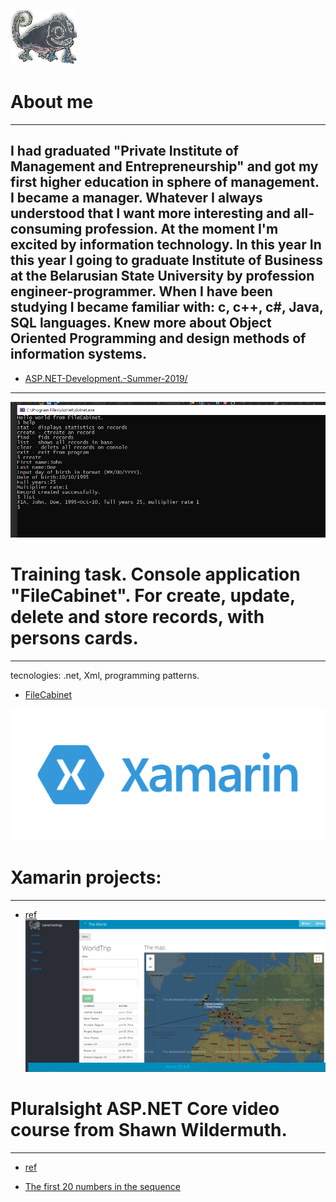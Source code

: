 ![chameleon](/assets/img/cham.png)                  
# About me
--------------------------------------------------------------------------------    
I had graduated "Private Institute of Management and Entrepreneurship"
and got my first higher education in sphere of management. I became a manager.
Whatever I always understood that I want more interesting and all-consuming 
profession. At the moment I'm excited by information technology. In this year 
In this year I going to graduate Institute of Business at the Belarusian State 
University  by profession engineer-programmer. When I have been studying I became
familiar with: c, c++, c#, Java, SQL languages. Knew more about Object Oriented 
Programming and design methods of information systems. 
--------------------------------------------------------------------------------
*	[ASP.NET-Development.-Summer-2019/](https://github.com/StwUser/-ASP.NET-Developmet.-Enrollment-Interview.-Khlystun)
--------------------------------------------------------------------------------



![.Net](/assets/img/fileCabinet.png)
# Training task. Console application "FileCabinet". For create, update, delete and store records, with persons cards.
--------------------------------------------------------------------------------
tecnologies: .net, Xml, programming patterns.
*	[FileCabinet](https://github.com/StwUser/FileCabinet)

![.Net](/assets/img/xamarin.png)
# Xamarin projects:
--------------------------------------------------------------------------------
	
*	[ref](https://github.com/StwUser/TheWorld)
![ADO.Net](/assets/img/world.png)
# Pluralsight ASP.NET Core video course from Shawn Wildermuth.
--------------------------------------------------------------------------------	
*	[ref](https://github.com/StwUser/TheWorld)





*	[ The first 20 numbers in the sequence](https://github.com/StwUser/TheFirst20namesInTheSequence)
